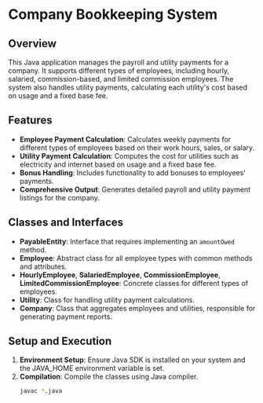 # Company Bookkeeping System

## Overview
This Java application manages the payroll and utility payments for a company. It supports different types of employees, including hourly, salaried, commission-based, and limited commission employees. The system also handles utility payments, calculating each utility's cost based on usage and a fixed base fee.

## Features

- **Employee Payment Calculation**: Calculates weekly payments for different types of employees based on their work hours, sales, or salary.
- **Utility Payment Calculation**: Computes the cost for utilities such as electricity and internet based on usage and a fixed base fee.
- **Bonus Handling**: Includes functionality to add bonuses to employees' payments.
- **Comprehensive Output**: Generates detailed payroll and utility payment listings for the company.

## Classes and Interfaces

- **PayableEntity**: Interface that requires implementing an `amountOwed` method.
- **Employee**: Abstract class for all employee types with common methods and attributes.
- **HourlyEmployee**, **SalariedEmployee**, **CommissionEmployee**, **LimitedCommissionEmployee**: Concrete classes for different types of employees.
- **Utility**: Class for handling utility payment calculations.
- **Company**: Class that aggregates employees and utilities, responsible for generating payment reports.

## Setup and Execution

1. **Environment Setup**: Ensure Java SDK is installed on your system and the JAVA_HOME environment variable is set.
2. **Compilation**: Compile the classes using Java compiler.
   ```bash
   javac *.java
